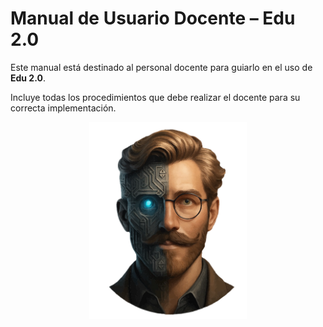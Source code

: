 # Manual de Usuario Docente – Edu 2.0

Este manual está destinado al personal docente para guiarlo en el uso de **Edu 2.0**.  

Incluye todas los procedimientos que debe realizar el docente para su correcta implementación.

<p align="center">
  <img id="edu-logo"
       src="img/EDU.png"
       data-light="img/EDU.png"
       data-dark="img/EDU-Oscuro.png"
       alt="Logo Edu 2.0"
       width="50%">
</p>
